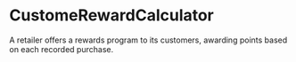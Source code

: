 # CustomeRewardCalculator
A retailer offers a rewards program to its customers, awarding points based on each recorded purchase.
